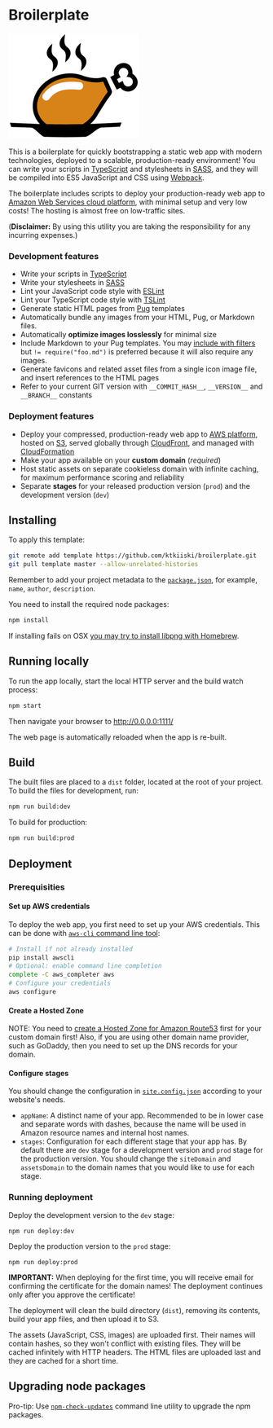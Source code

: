 # Broilerplate

![Broilerplate](./src/images/broilerplate.png)

This is a boilerplate for quickly bootstrapping a static web app with modern technologies, deployed to a scalable, production-ready environment! You can write your scripts in [TypeScript](http://www.typescriptlang.org/) and stylesheets in [SASS](http://sass-lang.com/), and they will be compiled into ES5 JavaScript and CSS using [Webpack](https://webpack.js.org/).

The boilerplate includes scripts to deploy your production-ready web app to [Amazon Web Services cloud platform](https://aws.amazon.com/), with minimal setup and very low costs! The hosting is almost free on low-traffic sites.

(**Disclaimer:** By using this utility you are taking the responsibility for any incurring expenses.)

### Development features

- Write your scripts in [TypeScript](http://www.typescriptlang.org/)
- Write your stylesheets in [SASS](http://sass-lang.com/)
- Lint your JavaScript code style with [ESLint](http://eslint.org/)
- Lint your TypeScript code style with [TSLint](https://palantir.github.io/tslint/)
- Generate static HTML pages from [Pug](https://pugjs.org/) templates
- Automatically bundle any images from your HTML, Pug, or Markdown files.
- Automatically **optimize images losslessly** for minimal size
- Include Markdown to your Pug templates. You may [include with filters](https://pugjs.org/language/includes.html#including-filtered-text) but `!= require("foo.md")` is preferred because it will also require any images.
- Generate favicons and related asset files from a single icon image file, and insert references to the HTML pages
- Refer to your current GIT version with `__COMMIT_HASH__`, `__VERSION__` and `__BRANCH__` constants

### Deployment features

- Deploy your compressed, production-ready web app to [AWS platform](https://aws.amazon.com/), hosted on [S3](https://aws.amazon.com/s3/), served globally through [CloudFront](https://aws.amazon.com/cloudfront/), and managed with [CloudFormation](https://aws.amazon.com/cloudformation/)
- Make your app available on your **custom domain** (_required_)
- Host static assets on separate cookieless domain with infinite caching, for maximum performance scoring and reliability
- Separate **stages** for your released production version (`prod`) and the development version (`dev`)

## Installing

To apply this template:

```bash
git remote add template https://github.com/ktkiiski/broilerplate.git
git pull template master --allow-unrelated-histories
```

Remember to add your project metadata to the [`package.json`](./package.json), for example, `name`, `author`, `description`.

You need to install the required node packages:

```bash
npm install
```

If installing fails on OSX [you may try to install libpng with Homebrew](https://github.com/tcoopman/image-webpack-loader#libpng-issues).

## Running locally

To run the app locally, start the local HTTP server and the build watch process:

```bash
npm start
```

Then navigate your browser to http://0.0.0.0:1111/

The web page is automatically reloaded when the app is re-built.

## Build

The built files are placed to a `dist` folder, located at the root of your project.
To build the files for development, run:

```bash
npm run build:dev
```

To build for production:

```bash
npm run build:prod
```

## Deployment

### Prerequisities

#### Set up AWS credentials

To deploy the web app, you first need to set up your AWS credentials.
This can be done with [`aws-cli` command line tool](https://github.com/aws/aws-cli):

```bash
# Install if not already installed
pip install awscli
# Optional: enable command line completion
complete -C aws_completer aws
# Configure your credentials
aws configure
```

#### Create a Hosted Zone

NOTE: You need to [create a Hosted Zone for Amazon Route53](http://docs.aws.amazon.com/AmazonS3/latest/dev/website-hosting-custom-domain-walkthrough.html#root-domain-walkthrough-switch-to-route53-as-dnsprovider) first for your custom domain first! Also, if you are using other domain name provider, such as GoDaddy, then you need to set up the DNS records for your domain.

#### Configure stages

You should change the configuration in [`site.config.json`](./site.config.json) according to your website's needs.

- `appName`: A distinct name of your app. Recommended to be in lower case and separate words with dashes, because the name will be used in Amazon resource names and internal host names.
- `stages`: Configuration for each different stage that your app has. By default there are `dev` stage for a development version and `prod` stage for the production version. You should change the `siteDomain` and `assetsDomain` to the domain names that you would like to use for each stage.

### Running deployment

Deploy the development version to the `dev` stage:

    npm run deploy:dev

Deploy the production version to the `prod` stage:

    npm run deploy:prod

**IMPORTANT:** When deploying for the first time, you will receive email for confirming the certificate for the domain names!
The deployment continues only after you approve the certificate!

The deployment will clean the build directory (`dist`), removing its contents, build your app files, and then upload it to S3.

The assets (JavaScript, CSS, images) are uploaded first. Their names will contain hashes, so they won't conflict with existing files.
They will be cached infinitely with HTTP headers.
The HTML files are uploaded last and they are cached for a short time.

## Upgrading node packages

Pro-tip: Use [`npm-check-updates`](https://github.com/tjunnone/npm-check-updates) command line utility to upgrade the npm packages.
